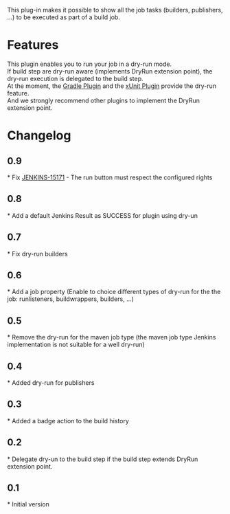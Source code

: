 This plug-in makes it possible to show all the job tasks (builders,
publishers, ...) to be executed as part of a build job.

# Features

This plugin enables you to run your job in a dry-run mode.  
If build step are dry-run aware (implements DryRun extension point), the
dry-run execution is delegated to the build step.  
At the moment, the [Gradle
Plugin](http://localhost:8085/display/JENKINS/Gradle+Plugin) and the
[xUnit Plugin](http://localhost:8085/display/JENKINS/xUnit+Plugin)
provide the dry-run feature.  
And we strongly recommend other plugins to implement the DryRun
extension point.

# Changelog

## 0.9

\* Fix
[JENKINS-15171](https://issues.jenkins-ci.org/browse/JENKINS-15171) -
The run button must respect the configured rights

## 0.8

\* Add a default Jenkins Result as SUCCESS for plugin using dry-un

## 0.7

\* Fix dry-run builders

## 0.6

\* Add a job property (Enable to choice different types of dry-run for
the the job: runlisteners, buildwrappers, builders, ...)

## 0.5

\* Remove the dry-run for the maven job type (the maven job type Jenkins
implementation is not suitable for a well dry-run)

## 0.4

\* Added dry-run for publishers

## 0.3

\* Added a badge action to the build history

## 0.2

\* Delegate dry-un to the build step if the build step extends DryRun
extension point.

## 0.1

\* Initial version
